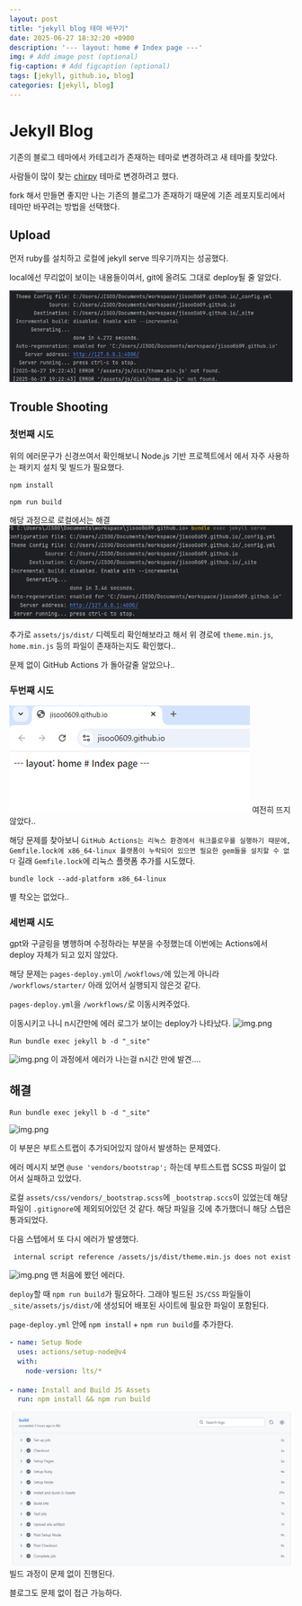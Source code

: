 ```yaml
---
layout: post
title: "jekyll blog 테마 바꾸기"
date: 2025-06-27 18:32:20 +0900
description: '--- layout: home # Index page ---'
img: # Add image post (optional)
fig-caption: # Add figcaption (optional)
tags: [jekyll, github.io, blog]
categories: [jekyll, blog]
---
```

# Jekyll Blog
기존의 블로그 테마에서 카테고리가 존재하는 테마로 변경하려고 새 테마를 찾았다.

사람들이 많이 찾는 [chirpy](https://github.com/cotes2020/jekyll-theme-chirpy) 테마로 변경하려고 했다.

fork 해서 만들면 좋지만 나는 기존의 블로그가 존재하기 때문에 기존 레포지토리에서 테마만 바꾸려는 방법을 선택했다.

## Upload
먼저 ruby를 설치하고 로컬에 jekyll serve 띄우기까지는 성공했다.

local에선 무리없이 보이는 내용들이여서, git에 올려도 그대로 deploy될 줄 알았다.

![img.png](../../../assets/img/posts/jekyll/blog/img.png)

## Trouble Shooting
### 첫번째 시도
위의 에러문구가 신경쓰여서 확인해보니 Node.js 기반 프로젝트에서 에서 자주 사용하는 패키지 설치 및 빌드가 필요했다.
```
npm install
```
```
npm run build
```
해당 과정으로 로컬에서는 해결
![img.png](../../../assets/img/posts/jekyll/blog/img1.png)

추가로 `assets/js/dist/` 디렉토리 확인해보라고 해서 위 경로에 `theme.min.js`, `home.min.js` 등의 파일이 존재하는지도 확인했다..

문제 없이 GitHub Actions 가 돌아갈줄 알았으나..

### 두번째 시도
![img.png](../../../assets/img/posts/jekyll/blog/img2.png)
여전히 뜨지 않았다..

해당 문제를 찾아보니 
```GitHub Actions는 리눅스 환경에서 워크플로우를 실행하기 때문에, Gemfile.lock에 x86_64-linux 플랫폼이 누락되어 있으면 필요한 gem들을 설치할 수 없다``` 길래 `Gemfile.lock`에 리눅스 플랫폼 추가를 시도했다.
```
bundle lock --add-platform x86_64-linux
```
별 착오는 없었다..

### 세번째 시도
gpt와 구글링을 병행하며 수정하라는 부분을 수정했는데 이번에는 Actions에서 deploy 자체가 되고 있지 않았다.

해당 문제는 `pages-deploy.yml`이 `/wokflows/`에 있는게 아니라 `/workflows/starter/` 아래 있어서 실행되지 않은것 같다.

`pages-deploy.yml`을 `/workflows/`로 이동시켜주었다.

이동시키고 나니 n시간만에 에러 로그가 보이는 deploy가 나타났다.
![img.png](../../../assets/img/posts/jekyll/blog/img3.png)

```
Run bundle exec jekyll b -d "_site"
```
![img.png](../../../assets/img/posts/jekyll/blog/img4.png)
이 과정에서 에러가 나는걸 n시간 만에 발견....

## 해결
```
Run bundle exec jekyll b -d "_site"
```
![img.png](../../../assets/img/posts/jekyll/blog/img4.png)

이 부분은 부트스트랩이 추가되어있지 않아서 발생하는 문제였다.

에러 메시지 보면 `@use 'vendors/bootstrap';` 하는데 부트스트랩 SCSS 파일이 없어서 실패하고 있었다.

로컬 `assets/css/vendors/_bootstrap.scss`에 `_bootstrap.sccs`이 있었는데 해당 파일이 `.gitignore`에 제외되어있던 것 같다.
해당 파일을 깃에 추가했더니 해당 스텝은 통과되었다.

다음 스텝에서 또 다시 에러가 발생했다.
```
 internal script reference /assets/js/dist/theme.min.js does not exist
```
![img.png](../../../assets/img/posts/jekyll/blog/img5.png)
맨 처음에 봤던 에러다.

`deploy`할 때 `npm run build`가 필요하다.
그래야 빌드된 `JS/CSS` 파일들이 `_site/assets/js/dist/`에 생성되어 배포된 사이트에 필요한 파일이 포함된다.

`page-deploy.yml` 안에 `npm instal`l + `npm run build`를 추가한다.
```yaml
- name: Setup Node
  uses: actions/setup-node@v4
  with:
    node-version: lts/*

- name: Install and Build JS Assets
  run: npm install && npm run build
```
![img.png](../../../assets/img/posts/jekyll/blog/img6.png)
빌드 과정이 문제 없이 진행된다.

블로그도 문제 없이 접근 가능하다.
